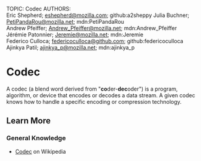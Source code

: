 TOPIC: Codec
AUTHORS: Eric Shepherd; eshepherd@mozilla.com; github:a2sheppy
         Julia Buchner; PetiPandaRou@mozilla.net; mdn:PetiPandaRou
         Andrew Pfeiffer; Andrew_Pfeiffer@mozilla.net; mdn:Andrew_Pfeiffer
         Jérémie Patonnier; Jeremie@mozilla.net; mdn:Jeremie
         Federico Culloca; federicoculloca@github.com; github:federicoculloca
         Ajinkya Patil; ajinkya_p@mozilla.net; mdn:ajinkya_p

# Codec

A codec  (a blend word derived from "**co**der-**dec**oder") is a program, algorithm,
or device that encodes or decodes a data stream. A given codec knows how to handle a
specific encoding or compression technology.

## Learn More

### General Knowledge

- [Codec](https://en.wikipedia.org/wiki/Codec) on Wikipedia
